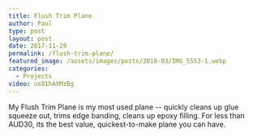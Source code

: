 ```yaml
---
title: Flush Trim Plane
author: Paul
type: post
layout: post
date: 2017-11-29
permalink: /flush-trim-plane/
featured_image: /assets/images/posts/2018-03/IMG_5553-1.webp
categories:
  - Projects
video: us81hAXMzBg
---
```

My Flush Trim Plane is my most used plane -- quickly cleans up glue squeeze out, trims edge banding, cleans up epoxy filling. For less than AUD30, its the best value, quickest-to-make plane you can have.